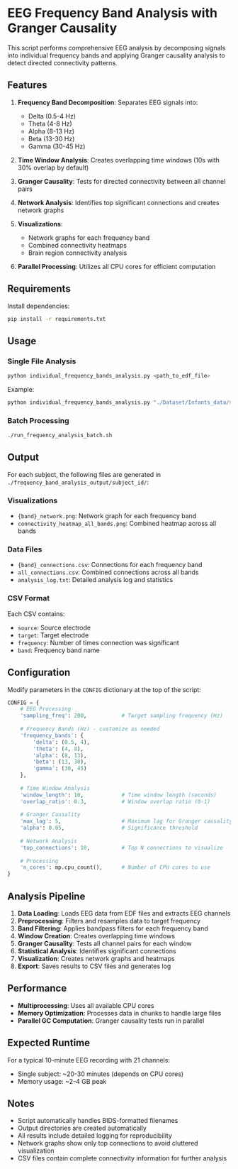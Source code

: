 # EEG Frequency Band Analysis with Granger Causality

This script performs comprehensive EEG analysis by decomposing signals into individual frequency bands and applying Granger causality analysis to detect directed connectivity patterns.

## Features

1. **Frequency Band Decomposition**: Separates EEG signals into:
   - Delta (0.5-4 Hz)
   - Theta (4-8 Hz) 
   - Alpha (8-13 Hz)
   - Beta (13-30 Hz)
   - Gamma (30-45 Hz)

2. **Time Window Analysis**: Creates overlapping time windows (10s with 30% overlap by default)

3. **Granger Causality**: Tests for directed connectivity between all channel pairs

4. **Network Analysis**: Identifies top significant connections and creates network graphs

5. **Visualizations**:
   - Network graphs for each frequency band
   - Combined connectivity heatmaps
   - Brain region connectivity analysis

6. **Parallel Processing**: Utilizes all CPU cores for efficient computation

## Requirements

Install dependencies:
```bash
pip install -r requirements.txt
```

## Usage

### Single File Analysis
```bash
python individual_frequency_bands_analysis.py <path_to_edf_file>
```

Example:
```bash
python individual_frequency_bands_analysis.py "./Dataset/Infants_data/sub-NORB00001/ses-1/eeg/sub-NORB00001_ses-1_task-EEG_eeg.edf"
```

### Batch Processing
```bash
./run_frequency_analysis_batch.sh
```

## Output

For each subject, the following files are generated in `./frequency_band_analysis_output/subject_id/`:

### Visualizations
- `{band}_network.png`: Network graph for each frequency band
- `connectivity_heatmap_all_bands.png`: Combined heatmap across all bands

### Data Files
- `{band}_connections.csv`: Connections for each frequency band
- `all_connections.csv`: Combined connections across all bands
- `analysis_log.txt`: Detailed analysis log and statistics

### CSV Format
Each CSV contains:
- `source`: Source electrode
- `target`: Target electrode  
- `frequency`: Number of times connection was significant
- `band`: Frequency band name

## Configuration

Modify parameters in the `CONFIG` dictionary at the top of the script:

```python
CONFIG = {
    # EEG Processing
    'sampling_freq': 200,           # Target sampling frequency (Hz)
    
    # Frequency Bands (Hz) - customize as needed
    'frequency_bands': {
        'delta': (0.5, 4),
        'theta': (4, 8),
        'alpha': (8, 13),
        'beta': (13, 30),
        'gamma': (30, 45)
    },
    
    # Time Window Analysis
    'window_length': 10,            # Time window length (seconds)
    'overlap_ratio': 0.3,           # Window overlap ratio (0-1)
    
    # Granger Causality
    'max_lag': 5,                   # Maximum lag for Granger causality
    'alpha': 0.05,                  # Significance threshold
    
    # Network Analysis
    'top_connections': 10,          # Top N connections to visualize
    
    # Processing
    'n_cores': mp.cpu_count(),      # Number of CPU cores to use
}
```

## Analysis Pipeline

1. **Data Loading**: Loads EEG data from EDF files and extracts EEG channels
2. **Preprocessing**: Filters and resamples data to target frequency
3. **Band Filtering**: Applies bandpass filters for each frequency band
4. **Window Creation**: Creates overlapping time windows
5. **Granger Causality**: Tests all channel pairs for each window
6. **Statistical Analysis**: Identifies significant connections
7. **Visualization**: Creates network graphs and heatmaps
8. **Export**: Saves results to CSV files and generates log

## Performance

- **Multiprocessing**: Uses all available CPU cores
- **Memory Optimization**: Processes data in chunks to handle large files
- **Parallel GC Computation**: Granger causality tests run in parallel

## Expected Runtime

For a typical 10-minute EEG recording with 21 channels:
- Single subject: ~20-30 minutes (depends on CPU cores)
- Memory usage: ~2-4 GB peak

## Notes

- Script automatically handles BIDS-formatted filenames
- Output directories are created automatically
- All results include detailed logging for reproducibility
- Network graphs show only top connections to avoid cluttered visualization
- CSV files contain complete connectivity information for further analysis
